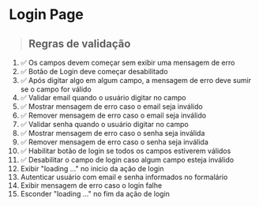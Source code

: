 # Login Page

> ## Regras de validação
1. ✅ Os campos devem começar sem exibir uma mensagem de erro
2. ✅ Botão de Login deve começar desabilitado
3. ✅ Após digitar algo em algum campo, a mensagem de erro deve sumir se o campo for válido
4. ✅ Validar email quando o usuário digitar no campo
5. ✅ Mostrar mensagem de erro caso o email seja inválido
6. ✅ Remover mensagem de erro caso o email seja inválido
7. ✅ Validar senha quando o usuário digitar no campo
8. ✅ Mostrar mensagem de erro caso o senha seja inválida
9. ✅ Remover mensagem de erro caso o senha seja inválida
10. ✅ Habilitar botão de login se todos os campos estiverem válidos
11. ✅ Desabilitar o campo de login caso algum campo esteja inválido
12. Exibir "loading ..." no inicio da ação de login
13. Autenticar usuário com email e senha informados no formalário
14. Exibir mensagem de erro caso o login falhe
16. Esconder "loading ..."  no fim da ação de login
